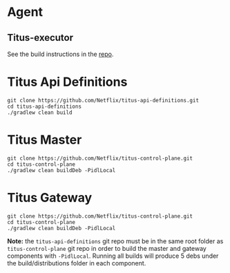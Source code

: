 # Agent

## Titus-executor
See the build instructions in the [repo](https://github.com/Netflix/titus-executor/blob/master/README.md#building).



# Titus Api Definitions
```
git clone https://github.com/Netflix/titus-api-definitions.git
cd titus-api-definitions
./gradlew clean build
```

# Titus Master
```
git clone https://github.com/Netflix/titus-control-plane.git
cd titus-control-plane
./gradlew clean buildDeb -PidlLocal
```

# Titus Gateway
```
git clone https://github.com/Netflix/titus-control-plane.git
cd titus-control-plane
./gradlew clean buildDeb -PidlLocal
```

**Note:** the `titus-api-definitions` git repo must be in the same root folder as `titus-control-plane` git repo in order to build the master and gateway components with `-PidlLocal`.
Running all builds will produce 5 debs under the build/distributions folder in each component.
